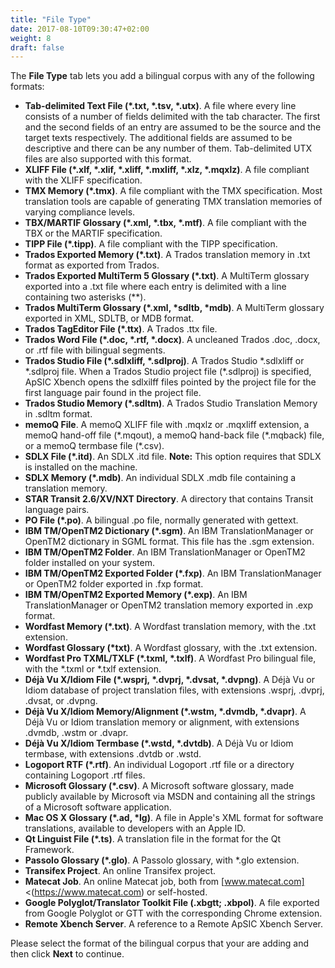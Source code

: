 ```yaml
---
title: "File Type"
date: 2017-08-10T09:30:47+02:00
weight: 8
draft: false
---
```


The **File Type** tab lets you add a bilingual corpus with any of the following formats:

*	**Tab-delimited Text File (*.txt, *.tsv, *.utx)**. A file where every line consists of a number of fields 
	delimited with the tab character. The first and the second fields of an entry are assumed to be the source 
	and the target texts respectively. The additional fields are assumed to be descriptive and there can be any 
	number of them. Tab-delimited UTX files are also supported with this format. 
*	**XLIFF File (*.xlf, *.xlif, *.xliff, *.mxliff, *.xlz, *.mqxlz)**. A file compliant with the XLIFF specification.
*	**TMX Memory (*.tmx)**. A file compliant with the TMX specification. Most translation tools are capable of generating
	TMX translation memories of varying compliance levels.
*	**TBX/MARTIF Glossary (*.xml, *.tbx, *.mtf)**. A file compliant with the TBX or the MARTIF specification.
*	**TIPP File (*.tipp)**. A file compliant with the TIPP specification.
*	**Trados Exported Memory (*.txt)**. A Trados translation memory in .txt format as exported from Trados.
*	**Trados Exported MultiTerm 5 Glossary (*.txt)**. A MultiTerm glossary exported into a .txt file where each entry is 
	delimited with a line containing two asterisks (\*\*).
*	**Trados MultiTerm Glossary (*.xml, *sdltb, *mdb)**. A MultiTerm glossary exported in XML, SDLTB, or MDB format.
*	**Trados TagEditor File (*.ttx)**. A Trados .ttx file.
*	**Trados Word File (*.doc, *.rtf, *.docx)**. A uncleaned Trados .doc, .docx, or .rtf file with bilingual segments.
*	**Trados Studio File (*.sdlxliff, *.sdlproj)**. A Trados Studio \*.sdlxliff or \*.sdlproj file. When a Trados Studio 
	project file (*.sdlproj) is specified, ApSIC Xbench opens the sdlxilff files pointed by the project file for the 
	first language pair found in the project file.
*	**Trados Studio Memory (*.sdltm)**. A Trados Studio Translation Memory in .sdltm format.
*	**memoQ File**. A memoQ XLIFF file with .mqxlz or .mqxliff extension, a memoQ hand-off file (\*.mqout), a memoQ hand-back
	file (\*.mqback) file, or a memoQ termbase file (\*.csv). 
*	**SDLX File (\*.itd)**. An SDLX .itd file. **Note:** This option requires that SDLX is installed on the machine. 
*	**SDLX Memory (\*.mdb)**. An individual SDLX .mdb file containing a translation memory.
*	**STAR Transit 2.6/XV/NXT Directory**. A directory that contains Transit language pairs.
*	**PO File (*.po)**. A bilingual .po file, normally generated with gettext.
*	**IBM TM/OpenTM2 Dictionary (*.sgm)**. An IBM TranslationManager or OpenTM2 dictionary in SGML format. 
	This file has the .sgm extension.
*	**IBM TM/OpenTM2 Folder**. An IBM TranslationManager or OpenTM2 folder installed on your system.
*	**IBM TM/OpenTM2 Exported Folder (*.fxp)**. An IBM TranslationManager or OpenTM2 folder exported in .fxp format.
*	**IBM TM/OpenTM2 Exported Memory (*.exp)**. An IBM TranslationManager or OpenTM2 translation memory exported in .exp format.
*	**Wordfast Memory (*.txt)**. A Wordfast translation memory, with the .txt extension.
*	**Wordfast Glossary (*txt)**. A Wordfast glossary, with the .txt extension.
*	**Wordfast Pro TXML/TXLF (*.txml, *.txlf)**. A Wordfast Pro bilingual file, with the *.txml or *.txlf extension.
*	**Déjà Vu X/Idiom File (*.wsprj, *.dvprj, *.dvsat, *.dvpng)**. A Déjà Vu or Idiom database of project translation files, with 
	extensions .wsprj, .dvprj, .dvsat, or .dvpng.
*	**Déjà Vu X/Idiom Memory/Alignment (*.wstm, *.dvmdb, *.dvapr)**. A Déjà Vu or Idiom translation memory or alignment, with extensions
.dvmdb, .wstm or .dvapr.
*	**Déjà Vu X/Idiom Termbase (*.wstd, *.dvtdb)**. A Déjà Vu or Idiom termbase, with extensions .dvtdb or .wstd.
*	**Logoport RTF (*.rtf)**. An individual Logoport .rtf file or a directory containing Logoport .rtf files.
*	**Microsoft Glossary (*.csv)**. A Microsoft software glossary, made publicly available by Microsoft via MSDN and containing all 
	the strings of a Microsoft software application.
*	**Mac OS X Glossary (*.ad, *lg)**. A file in Apple's XML format for software translations, available to developers with an Apple ID.
*	**Qt Linguist File (*.ts)**. A translation file in the format for the Qt Framework.
*	**Passolo Glossary (*.glo)**. A Passolo glossary, with *.glo extension.
*	**Transifex Project**. An online Transifex project.
*	**Matecat Job**. An online Matecat job, both from [www.matecat.com]<(https://www.matecat.com) or self-hosted.
*	**Google Polyglot/Translator Toolkit File (.xbgtt; .xbpol)**. A file exported from Google Polyglot or GTT with the corresponding Chrome extension.
*	**Remote Xbench Server**. A reference to a Remote ApSIC Xbench Server.

Please select the format of the bilingual corpus that your are adding and then click **Next** to continue.
